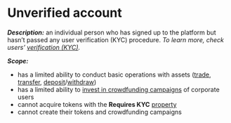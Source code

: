 # Unverified account

_**Description:**_ an individual person who has signed up to the platform but hasn’t passed any user verification \(KYC\) procedure. _To learn more, check users’_ [_verification \(KYC\)_](../untitled/overview.md)_._

_**Scope:**_

* has a limited ability to conduct basic operations with assets \([trade](../trade/), [transfer](../wallet/transfer-tokens-between-the-accounts.md), [deposit](../wallet/deposit.md)/[withdraw](../wallet/withdraw.md)\)
* has a limited ability to [invest in crowdfunding campaigns](../invest/invest-in-crowdfunding-campaigns.md) of corporate users
* cannot acquire tokens with the **Requires KYC** [property](../user-issued-tokens/properties-of-user-issued-tokens.md)
* cannot create their tokens and crowdfunding campaigns

